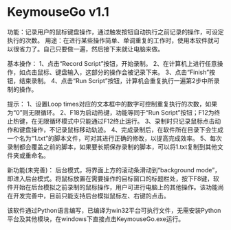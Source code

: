 # KeymouseGo v1.1

功能：记录用户的鼠标键盘操作，通过触发按钮自动执行之前记录的操作，可设定执行的次数。
用途：在进行某些操作简单、单调重复的工作时，使用本软件就可以很省力了。自己只要做一遍，然后接下来就让电脑来做。


基本操作：
1、点击“Record Script”按钮，开始录制。
2、在计算机上进行任意操作，如点击鼠标、键盘输入，这部分的操作会被记录下来。
3、点击“Finish”按钮，结束录制。
4、点击“Run Script”按钮，计算机会重复执行一遍第2步中所录制的操作。

提示：
1、设置Loop times对应的文本框中的数字可控制重复执行的次数，如果为“0”则无限循环。
2、F18为启动热键，功能等同于“Run Script”按钮；F12为终止热键，在无限循环模式中只能通过F12终止运行。
3、录制时只记录鼠标点击动作和键盘操作，不记录鼠标移动轨迹。
4、完成录制后，在软件所在目录下会生成一个名为“1.txt”的脚本文件，可对其进行正确的修改，以提高完成效率。
5、每次录制都会覆盖之前的脚本，如果要长期保存录制的脚本，可以将1.txt复制到其他文件夹或重命名。


新功能(未完善)：
后台模式，将界面上方的滚动条滑动到“background mode”，即进入后台模式。将鼠标放置在需要操作的目标窗口的标题栏处，按下F8键，软件开始在后台模拟之前录制的鼠标操作，用户可进行电脑上的其他操作。该功能尚在开发完善中，目前只能支持后台模拟鼠标左、右键的点击。


该软件通过Python语言编写，已编译为win32平台可执行文件，无需安装Python平台及其他模块，在windows下直接点击KeymouseGo.exe运行。

